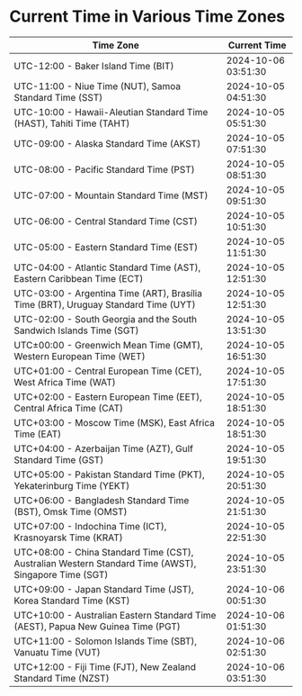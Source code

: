 # Current Time in Various Time Zones

| Time Zone | Current Time |
|-----------|--------------|
| UTC-12:00 - Baker Island Time (BIT) | 2024-10-06 03:51:30 |
| UTC-11:00 - Niue Time (NUT), Samoa Standard Time (SST) | 2024-10-05 04:51:30 |
| UTC-10:00 - Hawaii-Aleutian Standard Time (HAST), Tahiti Time (TAHT) | 2024-10-05 05:51:30 |
| UTC-09:00 - Alaska Standard Time (AKST) | 2024-10-05 07:51:30 |
| UTC-08:00 - Pacific Standard Time (PST) | 2024-10-05 08:51:30 |
| UTC-07:00 - Mountain Standard Time (MST) | 2024-10-05 09:51:30 |
| UTC-06:00 - Central Standard Time (CST) | 2024-10-05 10:51:30 |
| UTC-05:00 - Eastern Standard Time (EST) | 2024-10-05 11:51:30 |
| UTC-04:00 - Atlantic Standard Time (AST), Eastern Caribbean Time (ECT) | 2024-10-05 12:51:30 |
| UTC-03:00 - Argentina Time (ART), Brasília Time (BRT), Uruguay Standard Time (UYT) | 2024-10-05 12:51:30 |
| UTC-02:00 - South Georgia and the South Sandwich Islands Time (SGT) | 2024-10-05 13:51:30 |
| UTC±00:00 - Greenwich Mean Time (GMT), Western European Time (WET) | 2024-10-05 16:51:30 |
| UTC+01:00 - Central European Time (CET), West Africa Time (WAT) | 2024-10-05 17:51:30 |
| UTC+02:00 - Eastern European Time (EET), Central Africa Time (CAT) | 2024-10-05 18:51:30 |
| UTC+03:00 - Moscow Time (MSK), East Africa Time (EAT) | 2024-10-05 18:51:30 |
| UTC+04:00 - Azerbaijan Time (AZT), Gulf Standard Time (GST) | 2024-10-05 19:51:30 |
| UTC+05:00 - Pakistan Standard Time (PKT), Yekaterinburg Time (YEKT) | 2024-10-05 20:51:30 |
| UTC+06:00 - Bangladesh Standard Time (BST), Omsk Time (OMST) | 2024-10-05 21:51:30 |
| UTC+07:00 - Indochina Time (ICT), Krasnoyarsk Time (KRAT) | 2024-10-05 22:51:30 |
| UTC+08:00 - China Standard Time (CST), Australian Western Standard Time (AWST), Singapore Time (SGT) | 2024-10-05 23:51:30 |
| UTC+09:00 - Japan Standard Time (JST), Korea Standard Time (KST) | 2024-10-06 00:51:30 |
| UTC+10:00 - Australian Eastern Standard Time (AEST), Papua New Guinea Time (PGT) | 2024-10-06 01:51:30 |
| UTC+11:00 - Solomon Islands Time (SBT), Vanuatu Time (VUT) | 2024-10-06 02:51:30 |
| UTC+12:00 - Fiji Time (FJT), New Zealand Standard Time (NZST) | 2024-10-06 03:51:30 |
